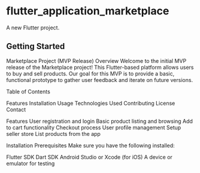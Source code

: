 # flutter_application_marketplace

A new Flutter project.

## Getting Started
Marketplace Project (MVP Release)
Overview
Welcome to the initial MVP release of the Marketplace project! This Flutter-based platform allows users to buy and sell products. Our goal for this MVP is to provide a basic, functional prototype to gather user feedback and iterate on future versions.

Table of Contents

Features
Installation
Usage
Technologies Used
Contributing
License
Contact

Features
User registration and login
Basic product listing and browsing
Add to cart functionality
Checkout process
User profile management
Setup seller store
List products from the app



Installation
Prerequisites
Make sure you have the following installed:

Flutter SDK
Dart SDK
Android Studio or Xcode (for iOS)
A device or emulator for testing
